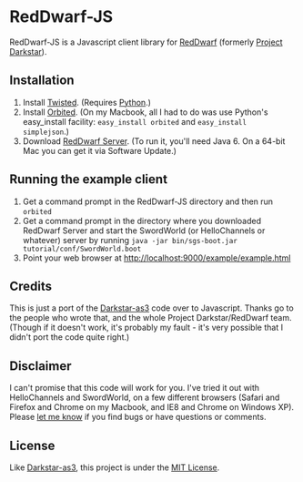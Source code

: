 # RedDwarf-JS

RedDwarf-JS is a Javascript client library for [RedDwarf](http://reddwarf.sourceforge.net/) (formerly [Project Darkstar](http://projectdarkstar.com/)).


## Installation

1. Install [Twisted](http://twistedmatrix.com/trac/wiki/Downloads). (Requires [Python](http://python.org/).)
2. Install [Orbited](http://orbited.org/wiki/Installation). (On my Macbook, all I had to do was use Python's easy_install facility: `easy_install orbited` and `easy_install simplejson`.)
3. Download [RedDwarf Server](http://reddwarf.sourceforge.net/). (To run it, you'll need Java 6. On a 64-bit Mac you can get it via Software Update.)


## Running the example client

1. Get a command prompt in the RedDwarf-JS directory and then run `orbited`
2. Get a command prompt in the directory where you downloaded RedDwarf Server and start the SwordWorld (or HelloChannels or whatever) server by running `java -jar bin/sgs-boot.jar tutorial/conf/SwordWorld.boot`
3. Point your web browser at [http://localhost:9000/example/example.html](http://localhost:9000/example/example.html)


## Credits

This is just a port of the [Darkstar-as3](http://code.google.com/p/darkstar-as3/) code over to Javascript. Thanks go to the people who wrote that, and the whole Project Darkstar/RedDwarf team. (Though if it doesn't work, it's probably my fault - it's very possible that I didn't port the code quite right.)


## Disclaimer

I can't promise that this code will work for you. I've tried it out with HelloChannels and SwordWorld, on a few different browsers (Safari and Firefox and Chrome on my Macbook, and IE8 and Chrome on Windows XP). Please [let me know](adam.spitz@gmail.com) if you find bugs or have questions or comments.


## License

Like [Darkstar-as3](http://code.google.com/p/darkstar-as3/), this project is under the [MIT License](http://www.opensource.org/licenses/mit-license.php).

